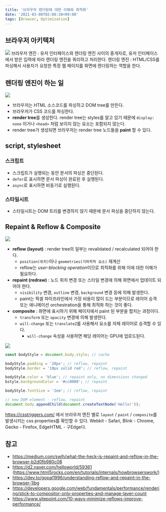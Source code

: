 ```yaml
---
title: '브라우저 렌더링에 대한 이해와 최적화'
date: '2021-03-08T02:08:38+09:00'
tags: [Browser, Optimization]
---
```


## 브라우저 아키텍처

![](~/assets/image-8.png)
브라우저 엔진 : 유저 인터페이스와 렌더링 엔진 사이의 중개자로, 유저 인터페이스에서 받은 입력에 따라 렌더링 엔진을 쿼리하고 처리한다.
렌더링 엔진 : HTML/CSS를 파싱해서 사용자가 요청한 특정 웹 페이지를 화면에 렌더링하는 역할을 한다.

## 렌더링 엔진이 하는 일

![](~/assets/image-9.png)

- 브라우저는 HTML 소스코드를 파싱하고 DOM tree를 만든다.
- 브라우저가 CSS 코드를 파싱한다.
- **render tree**를 생성한다. render tree는 styles를 알고 있기 때문에 `display: none` 이거나 `<head>` 처럼 보이지 않는 요소는 포함되지 않는다.
- render tree가 생성되면 브라우저는 render tree 노드들을 **paint** 할 수 있다.

## script, stylesheet

### 스크립트

- 스크립트가 실행되는 동안 문서의 파싱은 중단된다.
- `defer`로 표시하면 문서 파싱이 완료된 후 실행된다.
- `async`로 표시하면 비동기로 실행된다.

### 스타일시트

- 스타일시트는 DOM 트리를 변경하지 않기 때문에 문서 파싱을 중단하지 않는다.

## Repaint & Reflow & Composite

![](~/assets/image-10.png)

- **reflow (layout)** : render tree의 일부는 revalidated / recalculated 되어야 한다.
  - `position(위치)`이나 `geometries(기하학적 요소)` 재계산
  - reflow는 *user-blocking operation*이므로 최적화를 위해 이에 대한 이해가 필요하다.
- **repaint (redraw)** : 노드 위치 변경 또는 스타일 변경에 의해 화면에서 업데이트 되어야 한다.
  - `visibility` 변경, `outline` 변경, `background` 변경 등에 의해 발생한다.
  - paint는 픽셀 파이프라인에서 가장 비용이 많이 드는 부분이므로 레이어 승격 또는 애니메이션 orchestration을 통해 최적화 하는 것이 좋다.
- **composite** : 화면에 표시하기 위해 페이지에서 paint 된 부분을 합치는 과정이다.
  - `transform` 또는 `opacity` 변경에 의해 발생한다.
  - `will-change` 또는 `translateZ`를 사용해서 요소를 자체 레이어로 승격할 수 있다.
    - `will-change` 속성을 사용하면 해당 레이어는 GPU에 업로드된다.

![](~/assets/image-11.png)

```js
const bodyStyle = document.body.style; // cache

bodyStyle.padding = '20px'; // reflow, repaint
bodyStyle.border = '10px solid red'; // reflow, repaint

bodyStyle.color = 'blue'; // repaint only, no dimensions changed
bstyle.backgroundColor = '#cc0000'; // repaint

bodyStyle.fontSize = '2em'; // reflow, repaint

// new DOM element - reflow, repaint
document.body.appendChild(document.createTextNode('Hello!'));
```

https://csstriggers.com/ 에서 브라우저 엔진 별로 `layout` / `paint` / `composite`를 발생시키는 css properties를 확인할 수 있다. Webkit - Safari, Blink - Chrome, Gecko - Firefox, EdgeHTML - 구Edge다.

## 참고

- https://medium.com/swlh/what-the-heck-is-repaint-and-reflow-in-the-browser-b2d0fb980c08
- https://d2.naver.com/helloworld/59361 (https://www.html5rocks.com/en/tutorials/internals/howbrowserswork/)
- https://dev.to/gopal1996/understanding-reflow-and-repaint-in-the-browser-1jbg
- https://developers.google.com/web/fundamentals/performance/rendering/stick-to-compositor-only-properties-and-manage-layer-count
- https://www.sitepoint.com/10-ways-minimize-reflows-improve-performance/
